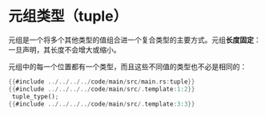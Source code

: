 # 元组类型（tuple）

元组是一个将多个其他类型的值组合进一个复合类型的主要方式。元组**长度固定**：一旦声明，其长度不会增大或缩小。

元组中的每一个位置都有一个类型，而且这些不同值的类型也不必是相同的：

```rust
{{#include ../../../../code/main/src/main.rs:tuple}}
{{#include ../../../../code/main/src/.template:1:2}}
 tuple_type();
{{#include ../../../../code/main/src/.template:3:3}}
```